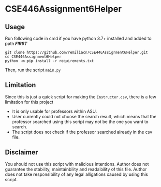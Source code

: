 # CSE446Assignment6Helper

## Usage

Run following code in cmd if you have python 3.7+ installed and added to path ***FIRST***
```
git clone https://github.com/remiliacn/CSE446Assignment6Helper.git
cd CSE446Assignment6Helper
python -m pip install -r requirements.txt
```

Then, run the script `main.py`

## Limitation

Since this is just a quick script for making the `Instructor.csv`, there is a few limitation for this project

* It is only usable for professors within ASU.
* User currently could not choose the search result, which means that the professor searched using this script may not be the one you want to search.
* The script does not check if the professor searched already in the csv file.

## Disclaimer

You should not use this script with malicious intentions. Author does not guarantee the stability, maintainbility and readaibility of this file. Author does not take responsibility of any legal alligations caused by using this script.

